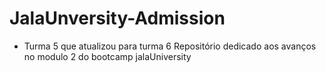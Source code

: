 # JalaUnversity-Admission
- Turma 5 que atualizou para turma 6
Repositório dedicado aos avanços no modulo 2 do bootcamp jalaUniversity 

